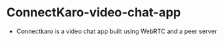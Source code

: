 # ConnectKaro-video-chat-app

* Connectkaro is a video chat app built using WebRTC and a peer server

